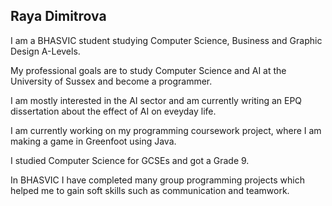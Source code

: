 ## Raya Dimitrova

I am a BHASVIC student studying Computer Science, Business and Graphic Design A-Levels.

My professional goals are to study Computer Science and AI at the University of Sussex and become a programmer.

I am mostly interested in the AI sector and am currently writing an EPQ dissertation about the effect of AI on eveyday life.

I am currently working on my programming coursework project, where I am making a game in Greenfoot using Java.

I studied Computer Science for GCSEs and got a Grade 9.

In BHASVIC I have completed many group programming projects which helped me to gain soft skills such as communication and teamwork.
